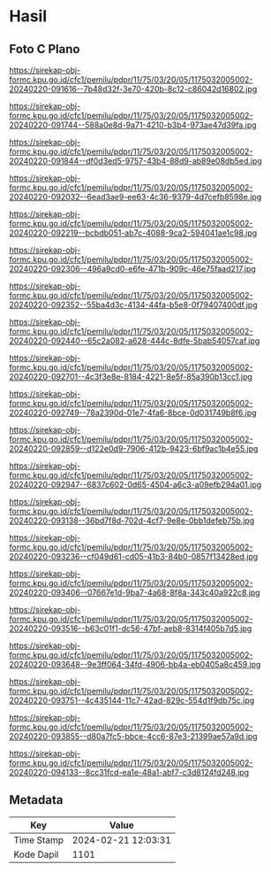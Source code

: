 # Hasil

## Foto C Plano

https://sirekap-obj-formc.kpu.go.id/cfc1/pemilu/pdpr/11/75/03/20/05/1175032005002-20240220-091616--7b48d32f-3e70-420b-8c12-c86042d16802.jpg

https://sirekap-obj-formc.kpu.go.id/cfc1/pemilu/pdpr/11/75/03/20/05/1175032005002-20240220-091744--588a0e8d-9a71-4210-b3b4-973ae47d39fa.jpg

https://sirekap-obj-formc.kpu.go.id/cfc1/pemilu/pdpr/11/75/03/20/05/1175032005002-20240220-091844--df0d3ed5-9757-43b4-88d9-ab89e08db5ed.jpg

https://sirekap-obj-formc.kpu.go.id/cfc1/pemilu/pdpr/11/75/03/20/05/1175032005002-20240220-092032--6ead3ae9-ee63-4c36-9379-4d7cefb8598e.jpg

https://sirekap-obj-formc.kpu.go.id/cfc1/pemilu/pdpr/11/75/03/20/05/1175032005002-20240220-092219--bcbdb051-ab7c-4088-9ca2-594041ae1c98.jpg

https://sirekap-obj-formc.kpu.go.id/cfc1/pemilu/pdpr/11/75/03/20/05/1175032005002-20240220-092306--496a9cd0-e6fe-471b-909c-46e75faad217.jpg

https://sirekap-obj-formc.kpu.go.id/cfc1/pemilu/pdpr/11/75/03/20/05/1175032005002-20240220-092352--55ba4d3c-4134-44fa-b5e8-0f79407400df.jpg

https://sirekap-obj-formc.kpu.go.id/cfc1/pemilu/pdpr/11/75/03/20/05/1175032005002-20240220-092440--65c2a082-a628-444c-8dfe-5bab54057caf.jpg

https://sirekap-obj-formc.kpu.go.id/cfc1/pemilu/pdpr/11/75/03/20/05/1175032005002-20240220-092701--4c3f3e8e-8184-4221-8e5f-85a390b13cc1.jpg

https://sirekap-obj-formc.kpu.go.id/cfc1/pemilu/pdpr/11/75/03/20/05/1175032005002-20240220-092749--78a2390d-01e7-4fa6-8bce-0d031749b8f6.jpg

https://sirekap-obj-formc.kpu.go.id/cfc1/pemilu/pdpr/11/75/03/20/05/1175032005002-20240220-092859--d122e0d9-7906-412b-9423-6bf9ac1b4e55.jpg

https://sirekap-obj-formc.kpu.go.id/cfc1/pemilu/pdpr/11/75/03/20/05/1175032005002-20240220-092947--6837c602-0d65-4504-a6c3-a09efb294a01.jpg

https://sirekap-obj-formc.kpu.go.id/cfc1/pemilu/pdpr/11/75/03/20/05/1175032005002-20240220-093138--36bd7f8d-702d-4cf7-9e8e-0bb1defeb75b.jpg

https://sirekap-obj-formc.kpu.go.id/cfc1/pemilu/pdpr/11/75/03/20/05/1175032005002-20240220-093236--cf049d61-cd05-41b3-84b0-0857f13428ed.jpg

https://sirekap-obj-formc.kpu.go.id/cfc1/pemilu/pdpr/11/75/03/20/05/1175032005002-20240220-093406--07667e1d-9ba7-4a68-8f8a-343c40a922c8.jpg

https://sirekap-obj-formc.kpu.go.id/cfc1/pemilu/pdpr/11/75/03/20/05/1175032005002-20240220-093516--b63c01f1-dc56-47bf-aeb8-8314f405b7d5.jpg

https://sirekap-obj-formc.kpu.go.id/cfc1/pemilu/pdpr/11/75/03/20/05/1175032005002-20240220-093648--9e3ff064-34fd-4906-bb4a-eb0405a8c459.jpg

https://sirekap-obj-formc.kpu.go.id/cfc1/pemilu/pdpr/11/75/03/20/05/1175032005002-20240220-093751--4c435144-11c7-42ad-829c-554d1f9db75c.jpg

https://sirekap-obj-formc.kpu.go.id/cfc1/pemilu/pdpr/11/75/03/20/05/1175032005002-20240220-093855--d80a7fc5-bbce-4cc6-87e3-21399ae57a9d.jpg

https://sirekap-obj-formc.kpu.go.id/cfc1/pemilu/pdpr/11/75/03/20/05/1175032005002-20240220-094133--8cc31fcd-ea1e-48a1-abf7-c3d8124fd248.jpg


## Metadata

| Key        | Value               |
| ---------- | ------------------- |
| Time Stamp | 2024-02-21 12:03:31 |
| Kode Dapil | 1101                |



